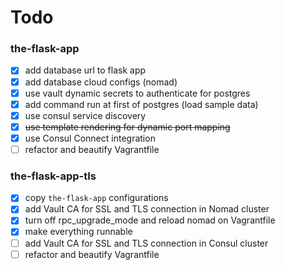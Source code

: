 # Todo

### the-flask-app

- [x] add database url to flask app
- [x] add database cloud configs (nomad)
- [x] use vault dynamic secrets to authenticate for postgres
- [x] add command run at first of postgres (load sample data)
- [x] use consul service discovery
- [x] ~~use template rendering for dynamic port mapping~~
- [x] use Consul Connect integration 
- [ ] refactor and beautify Vagrantfile

### the-flask-app-tls
- [x] copy `the-flask-app` configurations
- [x] add Vault CA for SSL and TLS connection in Nomad cluster
- [x] turn off rpc_upgrade_mode and reload nomad on Vagrantfile
- [x] make everything runnable
- [ ] add Vault CA for SSL and TLS connection in Consul cluster
- [ ] refactor and beautify Vagrantfile
